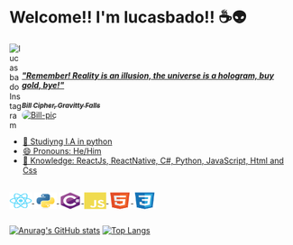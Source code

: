 # Welcome!! I'm lucasbado!! ☕👽

<a href="https://www.instagram.com/lucasbado/">
  <img align="left" alt="lucasbado Instagram" width="22px" src="/hussainweb/hussainweb/raw/main/icons/linkedin.png />
</a>

<img align="left" alt="lucasbado´s LinkedIN" width="22px" src="https://raw.githubusercontent.com/devicons/devicon/master/icons/linkedin/linkedin-plain.svg" />

<br/>
<br/>

<div align="left">
  
  ___"Remember! Reality is an illusion, the universe is a hologram, buy gold, bye!"___ 
  
  ___<sub>Bill Cipher, Gravitty Falls</sub>___
 <br/>
 <img align="center" alt="Bill-pic" height="430" style="border-radius:50px;" 
 src="https://cdn.discordapp.com/attachments/1052606634674888754/1052607357848399923/Bill.gif">
<div/>


##

- 📘 Studiyng I.A in python
- 😄 Pronouns: He/Him
- 🧠 Knowledge: ReactJs, ReactNative, C#, Python, JavaScript, Html and Css

<div style="display: inline_block"><br>
  <img align="center" alt="lucasbado-React" height="30" width="40" src="https://raw.githubusercontent.com/devicons/devicon/master/icons/react/react-original.svg">
  <img align="center" alt="lucasbado-Python" height="30" width="40" src="https://raw.githubusercontent.com/devicons/devicon/master/icons/python/python-original.svg">
  <img align="center" alt="lucasbado-Csharp" height="30" width="40" src="https://raw.githubusercontent.com/devicons/devicon/master/icons/csharp/csharp-original.svg">
  <img align="center" alt="lucasbado-Js" height="30" width="40" src="https://raw.githubusercontent.com/devicons/devicon/master/icons/javascript/javascript-plain.svg">
  <img align="center" alt="lucasbado-HTML" height="30" width="40" src="https://raw.githubusercontent.com/devicons/devicon/master/icons/html5/html5-original.svg">
  <img align="center" alt="lucasbado-CSS" height="30" width="40" src="https://raw.githubusercontent.com/devicons/devicon/master/icons/css3/css3-original.svg">

</div>

##

 [![Anurag's GitHub stats](https://github-readme-stats.vercel.app/api?username=lucasbado&count_private=true&show_icons=true&theme=tokyonight)](https://github.com/anuraghazra/github-readme-stats)
 [![Top Langs](https://github-readme-stats.vercel.app/api/top-langs/?username=lucasbado&layout=compact&count_private=true&show_icons=true&theme=tokyonight&langs_count=6)](https://github.com/anuraghazra/github-readme-stats)
 



